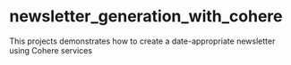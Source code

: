 # newsletter_generation_with_cohere
 This projects demonstrates how to create a date-appropriate newsletter using Cohere services

